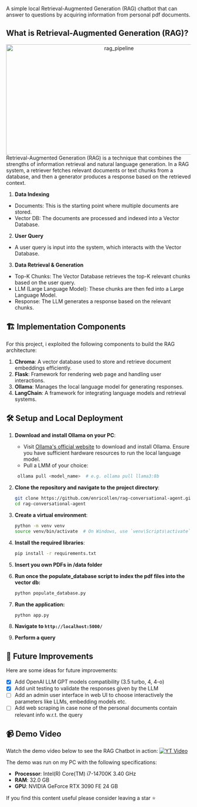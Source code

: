 A simple local Retrieval-Augmented Generation (RAG) chatbot that can answer to questions by acquiring information from personal pdf documents.

##  What is Retrieval-Augmented Generation (RAG)?
<div style="text-align: center;">
<img src="https://miro.medium.com/v2/resize:fit:1400/1*J7vyY3EjY46AlduMvr9FbQ.png" alt="rag_pipeline" width="600" height="300">
</div>
Retrieval-Augmented Generation (RAG) is a technique that combines the strengths of information retrieval and natural language generation. In a RAG system, a retriever fetches relevant documents or text chunks from a database, and then a generator produces a response based on the retrieved context.

1. **Data Indexing**
- Documents: This is the starting point where multiple documents are stored.
- Vector DB: The documents are processed and indexed into a Vector Database.

2. **User Query**
- A user query is input into the system, which interacts with the Vector Database.

3. **Data Retrieval & Generation**
- Top-K Chunks: The Vector Database retrieves the top-K relevant chunks based on the user query.
- LLM (Large Language Model): These chunks are then fed into a Large Language Model.
- Response: The LLM generates a response based on the relevant chunks.

## 🏗️ Implementation Components
For this project, i exploited the following components to build the RAG architecture:
1. **Chroma**: A vector database used to store and retrieve document embeddings efficiently.
2. **Flask**: Framework for rendering web page and handling user interactions.
3. **Ollama**: Manages the local language model for generating responses.
4. **LangChain**: A framework for integrating language models and retrieval systems.

## 🛠️ Setup and Local Deployment
1. **Download and install Ollama on your PC**:
   - Visit [Ollama's official website](https://ollama.com/download) to download and install Ollama. Ensure you have sufficient hardware resources to run the local language model.
   - Pull a LMM of your choice:
   ```sh
    ollama pull <model_name>  # e.g. ollama pull llama3:8b
    ```

2. **Clone the repository and navigate to the project directory**:
    ```sh
    git clone https://github.com/enricollen/rag-conversational-agent.git
    cd rag-conversational-agent
    ```

3. **Create a virtual environment**:
    ```sh
    python -m venv venv
    source venv/bin/activate  # On Windows, use `venv\Scripts\activate`
    ```

4. **Install the required libraries**:
    ```sh
    pip install -r requirements.txt
    ```

5. **Insert you own PDFs in /data folder**

6. **Run once the populate_database script to index the pdf files into the vector db:**
    ```sh
    python populate_database.py
    ```

7. **Run the application:**
    ```sh
    python app.py
    ```

8. **Navigate to `http://localhost:5000/`**

9. **Perform a query** 

## 🚀 Future Improvements
Here are some ideas for future improvements:
- [x] Add OpenAI LLM GPT models compatibility (3.5 turbo, 4, 4-o)
- [x] Add unit testing to validate the responses given by the LLM
- [ ] Add an admin user interface in web UI to choose interactively the parameters like LLMs, embedding models etc.
- [ ] Add web scraping in case none of the personal documents contain relevant info w.r.t. the query

## 📹 Demo Video
Watch the demo video below to see the RAG Chatbot in action:
[![YT Video](https://img.youtube.com/vi/Khjp7j-0qVQ/0.jpg)](https://www.youtube.com/watch?v=Khjp7j-0qVQ)

The demo was run on my PC with the following specifications:
- **Processor**: Intel(R) Core(TM) i7-14700K 3.40 GHz
- **RAM**: 32.0 GB
- **GPU**: NVIDIA GeForce RTX 3090 FE 24 GB

If you find this content useful please consider leaving a star ⭐
